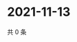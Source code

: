 # 2021-11-13

共 0 条

<!-- BEGIN WEIBO -->
<!-- 最后更新时间 Sat Nov 13 2021 16:13:05 GMT+0800 (China Standard Time) -->

<!-- END WEIBO -->
